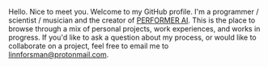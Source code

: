 Hello. Nice to meet you. Welcome to my GitHub profile. 
I'm a programmer / scientist / musician and the creator of [PERFORMER AI]().
This is the place to browse through a mix of personal projects, work experiences, and works in progress. If you'd like to ask a question about my process, or would like to collaborate on a project, feel free to email me to linnforsman@protonmail.com.
